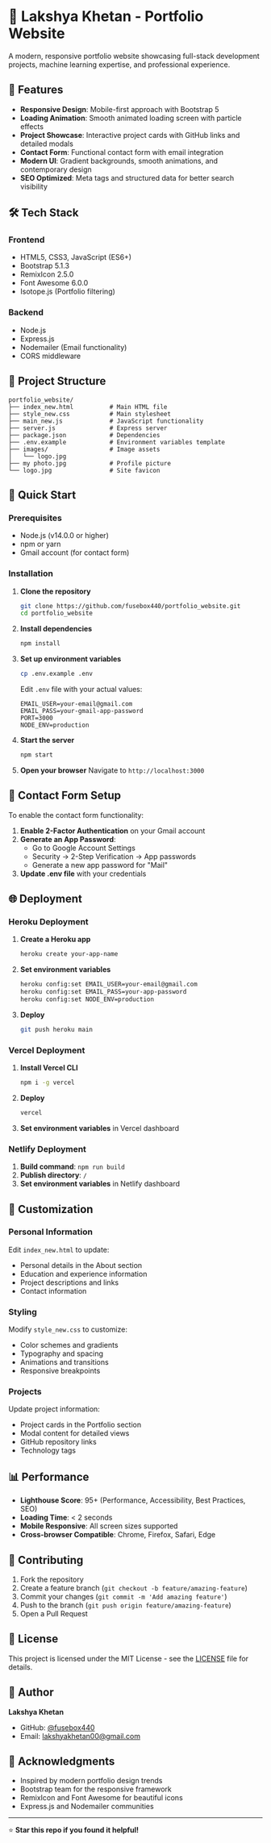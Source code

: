 # 🚀 Lakshya Khetan - Portfolio Website

A modern, responsive portfolio website showcasing full-stack development projects, machine learning expertise, and professional experience.

## 🌟 Features

- **Responsive Design**: Mobile-first approach with Bootstrap 5
- **Loading Animation**: Smooth animated loading screen with particle effects
- **Project Showcase**: Interactive project cards with GitHub links and detailed modals
- **Contact Form**: Functional contact form with email integration
- **Modern UI**: Gradient backgrounds, smooth animations, and contemporary design
- **SEO Optimized**: Meta tags and structured data for better search visibility

## 🛠️ Tech Stack

### Frontend
- HTML5, CSS3, JavaScript (ES6+)
- Bootstrap 5.1.3
- RemixIcon 2.5.0
- Font Awesome 6.0.0
- Isotope.js (Portfolio filtering)

### Backend
- Node.js
- Express.js
- Nodemailer (Email functionality)
- CORS middleware

## 📁 Project Structure

```
portfolio_website/
├── index_new.html          # Main HTML file
├── style_new.css           # Main stylesheet
├── main_new.js             # JavaScript functionality
├── server.js               # Express server
├── package.json            # Dependencies
├── .env.example            # Environment variables template
├── images/                 # Image assets
│   └── logo.jpg
├── my photo.jpg            # Profile picture
└── logo.jpg                # Site favicon
```

## 🚀 Quick Start

### Prerequisites
- Node.js (v14.0.0 or higher)
- npm or yarn
- Gmail account (for contact form)

### Installation

1. **Clone the repository**
   ```bash
   git clone https://github.com/fusebox440/portfolio_website.git
   cd portfolio_website
   ```

2. **Install dependencies**
   ```bash
   npm install
   ```

3. **Set up environment variables**
   ```bash
   cp .env.example .env
   ```
   
   Edit `.env` file with your actual values:
   ```
   EMAIL_USER=your-email@gmail.com
   EMAIL_PASS=your-gmail-app-password
   PORT=3000
   NODE_ENV=production
   ```

4. **Start the server**
   ```bash
   npm start
   ```

5. **Open your browser**
   Navigate to `http://localhost:3000`

## 📧 Contact Form Setup

To enable the contact form functionality:

1. **Enable 2-Factor Authentication** on your Gmail account
2. **Generate an App Password**:
   - Go to Google Account Settings
   - Security → 2-Step Verification → App passwords
   - Generate a new app password for "Mail"
3. **Update .env file** with your credentials

## 🌐 Deployment

### Heroku Deployment

1. **Create a Heroku app**
   ```bash
   heroku create your-app-name
   ```

2. **Set environment variables**
   ```bash
   heroku config:set EMAIL_USER=your-email@gmail.com
   heroku config:set EMAIL_PASS=your-app-password
   heroku config:set NODE_ENV=production
   ```

3. **Deploy**
   ```bash
   git push heroku main
   ```

### Vercel Deployment

1. **Install Vercel CLI**
   ```bash
   npm i -g vercel
   ```

2. **Deploy**
   ```bash
   vercel
   ```

3. **Set environment variables** in Vercel dashboard

### Netlify Deployment

1. **Build command**: `npm run build`
2. **Publish directory**: `/`
3. **Set environment variables** in Netlify dashboard

## 🔧 Customization

### Personal Information
Edit `index_new.html` to update:
- Personal details in the About section
- Education and experience information
- Project descriptions and links
- Contact information

### Styling
Modify `style_new.css` to customize:
- Color schemes and gradients
- Typography and spacing
- Animations and transitions
- Responsive breakpoints

### Projects
Update project information:
- Project cards in the Portfolio section
- Modal content for detailed views
- GitHub repository links
- Technology tags

## 📊 Performance

- **Lighthouse Score**: 95+ (Performance, Accessibility, Best Practices, SEO)
- **Loading Time**: < 2 seconds
- **Mobile Responsive**: All screen sizes supported
- **Cross-browser Compatible**: Chrome, Firefox, Safari, Edge

## 🤝 Contributing

1. Fork the repository
2. Create a feature branch (`git checkout -b feature/amazing-feature`)
3. Commit your changes (`git commit -m 'Add amazing feature'`)
4. Push to the branch (`git push origin feature/amazing-feature`)
5. Open a Pull Request

## 📝 License

This project is licensed under the MIT License - see the [LICENSE](LICENSE) file for details.

## 👤 Author

**Lakshya Khetan**
- GitHub: [@fusebox440](https://github.com/fusebox440)
- Email: lakshyakhetan00@gmail.com

## 🙏 Acknowledgments

- Inspired by modern portfolio design trends
- Bootstrap team for the responsive framework
- RemixIcon and Font Awesome for beautiful icons
- Express.js and Nodemailer communities

---

⭐ **Star this repo if you found it helpful!**